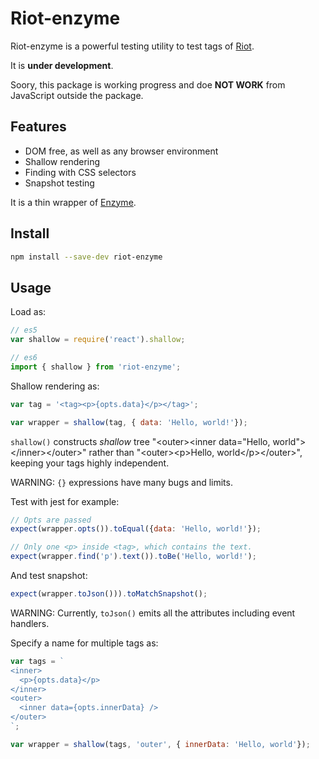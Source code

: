 Riot-enzyme
===========

Riot-enzyme is a powerful testing utility to test tags of [Riot](http://riotjs.com/).


It is **under development**.

Soory, this package is working progress and doe **NOT WORK** from JavaScript outside the package.

Features
--------

- DOM free, as well as any browser environment
- Shallow rendering
- Finding with CSS selectors
- Snapshot testing

It is a thin wrapper of [Enzyme](http://airbnb.io/enzyme/).


Install
-------

```sh
npm install --save-dev riot-enzyme
```

Usage
-----

Load as:

```js
// es5
var shallow = require('react').shallow;

// es6
import { shallow } from 'riot-enzyme';
```

Shallow rendering as:

```js
var tag = '<tag><p>{opts.data}</p></tag>';

var wrapper = shallow(tag, { data: 'Hello, world!'});
```

`shallow()` constructs *shallow* tree "&lt;outer&gt;&lt;inner data=&quot;Hello, world&quot;&gt;&lt;/inner&gt;&lt;/outer&gt;" rather than "&lt;outer&gt;&lt;p&gt;Hello, world&lt;/p&gt;&lt;/outer&gt;", keeping your tags highly independent.

WARNING: `{}` expressions have many bugs and limits.

Test with jest for example:

```js
// Opts are passed
expect(wrapper.opts()).toEqual({data: 'Hello, world!'});

// Only one <p> inside <tag>, which contains the text.
expect(wrapper.find('p').text()).toBe('Hello, world!');
```

And test snapshot:

```js
expect(wrapper.toJson())).toMatchSnapshot();
```

WARNING: Currently, `toJson()` emits all the attributes including event handlers.

Specify a name for multiple tags as:

```js
var tags = `
<inner>
  <p>{opts.data}</p>
</inner>
<outer>
  <inner data={opts.innerData} />
</outer>
`;

var wrapper = shallow(tags, 'outer', { innerData: 'Hello, world'});
```


